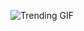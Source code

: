
<!-- GIF_SECTION -->
![Trending GIF](https://media1.giphy.com/media/v1.Y2lkPThiYjIxNzcydWNldm1ic2c5bzRzMWU4enV1aHN3NWYzazZ6cDB4aTFpdWI1eDc4byZlcD12MV9naWZzX3NlYXJjaCZjdD1n/scZPhLqaVOM1qG4lT9/giphy.gif)
<!-- END_GIF_SECTION -->
